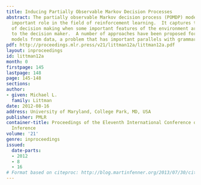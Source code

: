 ```yaml
---
title: Inducing Partially Observable Markov Decision Processes
abstract: The partially observable Markov decision process (POMDP) model plays an
  important role in the field of reinforcement learning.  It captures the problem
  of decision making when some important features of the environment are not visible
  to the decision maker.  A number of approaches have been proposed for inducing POMDP
  models from data, a problem that has important parallels with grammar induction.
pdf: http://proceedings.mlr.press/v21/littman12a/littman12a.pdf
layout: inproceedings
id: littman12a
month: 0
firstpage: 145
lastpage: 148
page: 145-148
sections: 
author:
- given: Michael L.
  family: Littman
date: 2012-08-16
address: University of Maryland, College Park, MD, USA
publisher: PMLR
container-title: Proceedings of the Eleventh International Conference on Grammatical
  Inference
volume: '21'
genre: inproceedings
issued:
  date-parts:
  - 2012
  - 8
  - 16
# Format based on citeproc: http://blog.martinfenner.org/2013/07/30/citeproc-yaml-for-bibliographies/
---
```

